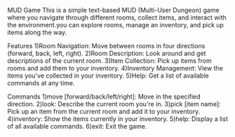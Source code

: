 MUD Game
This is a simple text-based MUD (Multi-User Dungeon) game where you navigate through different rooms, collect items, and interact with the environment.you can explore rooms, manage an inventory, and pick up items along the way.

Features
1)Room Navigation: Move between rooms in four directions (forward, back, left, right).
2)Room Description: Look around and get descriptions of the current room.
3)Item Collection: Pick up items from rooms and add them to your inventory.
4)Inventory Management: View the items you've collected in your inventory.
5)Help: Get a list of available commands at any time.


Commands
1)move [forward/back/left/right]: Move in the specified direction.
2)look: Describe the current room you're in.
3)pick [item name]: Pick up an item from the current room and add it to your inventory.
4)inventory: Show the items currently in your inventory.
5)help: Display a list of all available commands.
6)exit: Exit the game.
